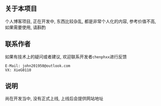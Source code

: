 ## 关于本项目

个人博客项目, 正在开发中, 东西比较杂乱, 都是非常个人化的内容, 参考价值不高, 如果需要使用, 请斟酌 

## 联系作者

如果有技术上的疑问或者建议, 欢迎联系开发者`chenphxx`进行反馈 

```
E-Mail: john201950@outlook.com
VX: XieG0110
```

## 说明

尚在开发当中, 没有正式上线, 上线后会提供网站地址 
